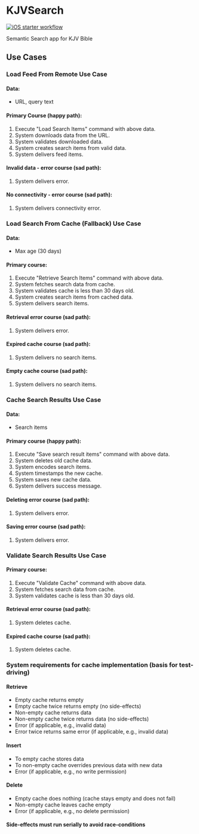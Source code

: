 # KJVSearch

[![iOS starter workflow](https://github.com/paulobfsilva/KJVSearch/actions/workflows/CI.yml/badge.svg?branch=main)](https://github.com/paulobfsilva/KJVSearch/actions/workflows/CI.yml)

 Semantic Search app for KJV Bible

## Use Cases

### Load Feed From Remote Use Case

#### Data:
- URL, query text

#### Primary Course (happy path):
1. Execute "Load Search Items" command with above data.
2. System downloads data from the URL.
3. System validates downloaded data.
4. System creates search items from valid data.
5. System delivers feed items.

#### Invalid data - error course (sad path):
1. System delivers error.

#### No connectivity - error course (sad path):
1. System delivers connectivity error.

### Load Search From Cache (Fallback) Use Case

#### Data:
- Max age (30 days)

#### Primary course:
1. Execute "Retrieve Search Items" command with above data. 
2. System fetches search data from cache.
3. System validates cache is less than 30 days old.
4. System creates search items from cached data.
5. System delivers search items.

#### Retrieval error course (sad path):
1. System delivers error.

#### Expired cache course (sad path):
1. System delivers no search items.

#### Empty cache course (sad path):
1. System delivers no search items.

### Cache Search Results Use Case

#### Data:
- Search items

#### Primary course (happy path):
1. Execute "Save search result items" command with above data.
2. System deletes old cache data.
3. System encodes search items.
4. System timestamps the new cache.
5. System saves new cache data.
6. System delivers success message. 

#### Deleting error course (sad path):
1. System delivers error.

#### Saving error course (sad path):
1. System delivers error.


### Validate Search Results Use Case

#### Primary course:
1. Execute "Validate Cache" command with above data. 
2. System fetches search data from cache.
3. System validates cache is less than 30 days old.

#### Retrieval error course (sad path):
1. System deletes cache.

#### Expired cache course (sad path):
1. System deletes cache.

### System requirements for cache implementation (basis for test-driving)

#### Retrieve
- Empty cache returns empty
- Empty cache twice returns empty (no side-effects)
- Non-empty cache returns data
- Non-empty cache twice returns data (no side-effects)
- Error (if applicable, e.g., invalid data)
- Error twice returns same error (if applicable, e.g., invalid data)

#### Insert
- To empty cache stores data
- To non-empty cache overrides previous data with new data
- Error (if applicable, e.g., no write permission)

#### Delete
- Empty cache does nothing (cache stays empty and does not fail)
- Non-empty cache leaves cache empty
- Error (if applicable, e.g., no delete permission)

#### Side-effects must run serially to avoid race-conditions
